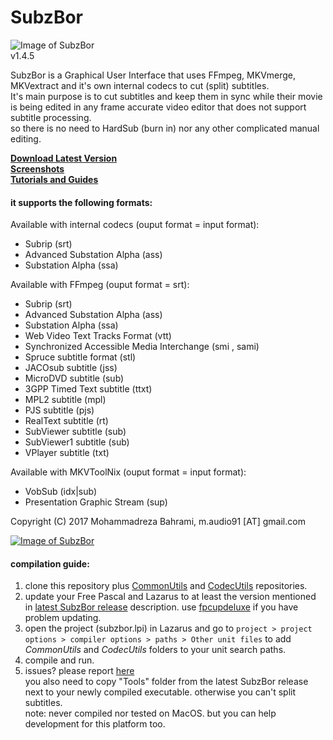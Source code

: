 # SubzBor  
![Image of SubzBor](https://github.com/m-audio91/SubzBor/raw/master/extra/icon/128.png)  
v1.4.5

SubzBor is a Graphical User Interface that uses FFmpeg, MKVmerge, MKVextract and it's own internal codecs to cut (split) subtitles.  
It's main purpose is to cut subtitles and keep them in sync while their movie is being edited in any frame accurate video editor that does not support subtitle processing.  
so there is no need to HardSub (burn in) nor any other complicated manual editing.  


[**Download Latest Version**](https://github.com/m-audio91/SubzBor/releases)  
[**Screenshots**](https://github.com/m-audio91/SubzBor/wiki/Screenshots)   
[**Tutorials and Guides**](https://github.com/m-audio91/SubzBor/wiki)  


#### it supports the following formats:
Available with internal codecs (ouput format = input format):
* Subrip (srt)
* Advanced Substation Alpha (ass)
* Substation Alpha (ssa)

Available with FFmpeg (ouput format = srt):
* Subrip (srt)
* Advanced Substation Alpha (ass)
* Substation Alpha (ssa)
* Web Video Text Tracks Format (vtt)
* Synchronized Accessible Media Interchange (smi , sami)
* Spruce subtitle format (stl)
* JACOsub subtitle (jss)
* MicroDVD subtitle (sub)
* 3GPP Timed Text subtitle (ttxt)
* MPL2 subtitle (mpl)
* PJS subtitle (pjs)
* RealText subtitle (rt)
* SubViewer subtitle (sub)
* SubViewer1 subtitle (sub)
* VPlayer subtitle (txt)

Available with MKVToolNix (ouput format = input format):
* VobSub (idx|sub)
* Presentation Graphic Stream (sup)

Copyright (C) 2017 Mohammadreza Bahrami, m.audio91 [AT] gmail.com   
  
[![Image of SubzBor](http://s1.softpedia-static.com/_img/sp100free.png?1)](http://www.softpedia.com/get/Multimedia/Video/Other-VIDEO-Tools/SubzBor.shtml#status)  
  
#### compilation guide:  
1. clone this repository plus [CommonUtils](https://github.com/m-audio91/CommonUtils) and [CodecUtils](https://github.com/m-audio91/CodecUtils) repositories.
2. update your Free Pascal and Lazarus to at least the version mentioned in [latest SubzBor release](https://github.com/m-audio91/SubzBor/releases) description. use [fpcupdeluxe](https://github.com/newpascal/fpcupdeluxe) if you have problem updating.
3. open the project (subzbor.lpi) in Lazarus and go to `project > project options > compiler options > paths > Other unit files` to add *CommonUtils* and *CodecUtils* folders to your unit search paths.
4. compile and run.
5. issues? please report [here](https://github.com/m-audio91/SubzBor/issues)  
you also need to copy "Tools" folder from the latest SubzBor release next to your newly compiled executable. otherwise you can't split subtitles.  
note: never compiled nor tested on MacOS. but you can help development for this platform too.  

